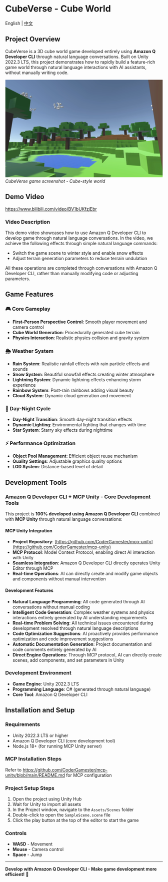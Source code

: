 # CubeVerse - Cube World

English | [中文](README.md)

## Project Overview

CubeVerse is a 3D cube world game developed entirely using **Amazon Q Developer CLI** through natural language conversations. Built on Unity 2022.3 LTS, this project demonstrates how to rapidly build a feature-rich game world through natural language interactions with AI assistants, without manually writing code.

![Game Screenshot](Assets/Resources/showcase.png)
*CubeVerse game screenshot - Cube-style world*

## Demo Video

https://www.bilibili.com/video/BV1bUKfzjEbr

### Video Description

This demo video showcases how to use Amazon Q Developer CLI to develop game through natural language conversations. In the video, we achieve the following effects through simple natural language commands:

- Switch the game scene to winter style and enable snow effects
- Adjust terrain generation parameters to reduce terrain undulation

All these operations are completed through conversations with Amazon Q Developer CLI, rather than manually modifying code or adjusting parameters.

## Game Features

### 🎮 Core Gameplay
- **First-Person Perspective Control**: Smooth player movement and camera control
- **Cube World Generation**: Procedurally generated cube terrain
- **Physics Interaction**: Realistic physics collision and gravity system

### 🌦️ Weather System
- **Rain System**: Realistic rainfall effects with rain particle effects and sounds
- **Snow System**: Beautiful snowfall effects creating winter atmosphere
- **Lightning System**: Dynamic lightning effects enhancing storm experience
- **Rainbow System**: Post-rain rainbows adding visual beauty
- **Cloud System**: Dynamic cloud generation and movement

### 🌅 Day-Night Cycle
- **Day-Night Transition**: Smooth day-night transition effects
- **Dynamic Lighting**: Environmental lighting that changes with time
- **Star System**: Starry sky effects during nighttime

### ⚡ Performance Optimization
- **Object Pool Management**: Efficient object reuse mechanism
- **Quality Settings**: Adjustable graphics quality options
- **LOD System**: Distance-based level of detail

## Development Tools

### Amazon Q Developer CLI + MCP Unity - Core Development Tools
This project is **100% developed using Amazon Q Developer CLI** combined with **MCP Unity** through natural language conversations:

#### MCP Unity Integration
- **Project Repository**: [https://github.com/CoderGamester/mcp-unity](https://github.com/CoderGamester/mcp-unity)
- **MCP Protocol**: Model Context Protocol, enabling direct AI interaction with Unity
- **Seamless Integration**: Amazon Q Developer CLI directly operates Unity Editor through MCP
- **Real-time Operations**: AI can directly create and modify game objects and components without manual intervention

#### Development Features
- **Natural Language Programming**: All code generated through AI conversations without manual coding
- **Intelligent Code Generation**: Complex weather systems and physics interactions entirely generated by AI understanding requirements
- **Real-time Problem Solving**: All technical issues encountered during development resolved through natural language descriptions
- **Code Optimization Suggestions**: AI proactively provides performance optimization and code improvement suggestions
- **Automatic Documentation Generation**: Project documentation and code comments entirely generated by AI
- **Direct Engine Operations**: Through MCP protocol, AI can directly create scenes, add components, and set parameters in Unity

### Development Environment
- **Game Engine**: Unity 2022.3 LTS
- **Programming Language**: C# (generated through natural language)
- **Core Tool**: Amazon Q Developer CLI

## Installation and Setup

### Requirements
- Unity 2022.3 LTS or higher
- Amazon Q Developer CLI (core development tool)
- Node.js 18+ (for running MCP Unity server)

### MCP Installation Steps
Refer to https://github.com/CoderGamester/mcp-unity/blob/main/README.md for MCP configuration

### Project Setup Steps
1. Open the project using Unity Hub
2. Wait for Unity to import all assets
3. In the Project window, navigate to the `Assets/Scenes` folder
4. Double-click to open the `SampleScene.scene` file
5. Click the play button at the top of the editor to start the game

### Controls
- **WASD** - Movement
- **Mouse** - Camera control
- **Space** - Jump

---

**Develop with Amazon Q Developer CLI - Make game development more efficient!** 🚀
